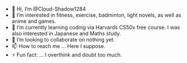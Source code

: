 - 👋 Hi, I’m @Cloud-Shadow1284
- 👀 I’m interested in fitness, exercise, badminton, light novels, as well as anime and games.
- 🌱 I’m currently learning coding via Harvards CS50x free course. I was also interested in Japanese and Maths study.
- 💞️ I’m looking to collaborate on nothing yet.
- 📫 How to reach me ... Here I suppose.
- ⚡ Fun fact: ... I overthink and doubt too much.

<!---
Cloud-Shadow1284/Cloud-Shadow1284 is a ✨ special ✨ repository because its `README.md` (this file) appears on your GitHub profile.
You can click the Preview link to take a look at your changes.
--->
